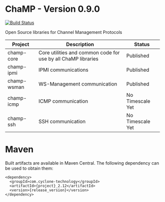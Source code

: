 # ChaMP - Version 0.9.0
[![Build Status](https://travis-ci.org/CycloneTechnology/ChaMP.svg?branch=master)](https://travis-ci.org/CycloneTechnology/ChaMP)

Open Source libraries for Channel Management Protocols

| Project       | Description | Status |
| ------------- | ----------- | ------ |
| champ-core    | Core utilities and common code for use by all ChaMP libraries | Published |
| champ-ipmi    | IPMI communications | Published |
| champ-wsman   | WS-Management communication | Published |
| champ-icmp    | ICMP communication | No Timescale Yet |
| champ-ssh     | SSH communication | No Timescale Yet |

# Maven

Built artifacts are available in Maven Central. The following dependency can be used to obtain them:

    <dependency>
      <groupId>com.cyclone-technology</groupId>
      <artifactId>{project}_2.12</artifactId>
      <version>{release_version}</version>
    </dependency>
